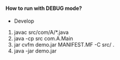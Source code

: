 #### How to run with DEBUG mode?
  
- Develop
 1. javac src/com/A/*.java 
 2. java -cp src com.A.Main
 3. jar cvfm demo.jar MANIFEST.MF -C src/ .
 4. java -jar demo.jar